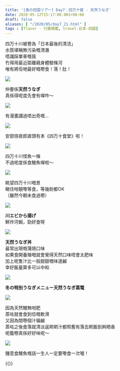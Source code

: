 ```yaml
---
title: '[食の四国ツアー] Day7：四万十屋 - 天然うなぎ'
date: 2020-05-12T15:17:00.001+08:00
draft: false
aliases: [ "/2020/05/day7_21.html" ]
tags : [flavor - 行膳積腹, travel-日本-四國]
---
```


四万十川被譽為「日本最後的清流」  
水質堪稱無污染嘅清澈  
唔識踩單車嘅我  
冇得用最近距離親身體驗條河  
唯有將佢哋最好嘅嘢食！落！肚！  

![](/images/shikoku7f.jpg)

仲要係**天然うなぎ**  
真係得呢度先會有㗎咋～  

![](/images/shikoku7f1.jpg)

有漫畫講過唔出奇嘅...  

![](/images/shikoku7f2.jpg)

安部倍夜郎直頭有本《四万十食堂》啦！  

![](/images/shikoku7f3.jpg)

四万十川怪魚一條  
不過呢度係食鰻魚㗎啦～  

![](/images/shikoku7f4.jpg)

眺望四万十川嘅景  
睇住咁靚嚟等食，等幾耐都OK  
（雖然今朝未食過嘢）  

![](/images/shikoku7f5.jpg)

**川エビから揚げ**  
鮮炸河蝦，勁好食呀  

![](/images/shikoku7f6.jpg)

**天然うなぎ丼**  
最常出現嘅蒲焼口味  
如果食開養殖嘅就會覺得天然口味唔會太肥味  
加上呢隻汁比一般甜甜嘅味道鹹  
幸好飯量算多可以中和  

![](/images/shikoku7f7.jpg)

**冬の特別うなぎメニュー天然うなぎ蒸篭**    

![](/images/shikoku7f8.jpg)

因為天然鰻無咁肥  
蒸咗就會食到佢嘅軟滑  
又因為間嘢個汁偏鹹  
蒸咗之後食落就清淡返啲啲汁都照舊有落去啲飯到夠晒香  
呢籠嘢真係好好味呢～  

![](/images/shikoku7f9.jpg)

鍾意食鰻魚嘅話一生人一定要嚟食一次喔！  
  
{{<shikoku>}}
